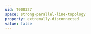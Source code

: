 ```yaml
---
uid: T000327
space: strong-parallel-line-topology
property: extremally-disconnected
value: false
---
```

